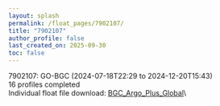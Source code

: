 ```yaml
---
layout: splash
permalink: /float_pages/7902107/
title: "7902107"
author_profile: false
last_created_on: 2025-09-30
toc: false
---
```

 
7902107: GO-BGC (2024-07-18T22:29 to 2024-12-20T15:43)\
16 profiles completed\
Individual float file download: [BGC_Argo_Plus_Global](https://ftp.soest.hawaii.edu/bgc_argo_plus/Individual_Floats/outliers_removed/7902107_Sprof_processed.nc)\
